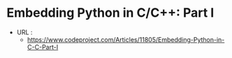 # Embedding Python in C/C++: Part I

* URL :
	* https://www.codeproject.com/Articles/11805/Embedding-Python-in-C-C-Part-I

